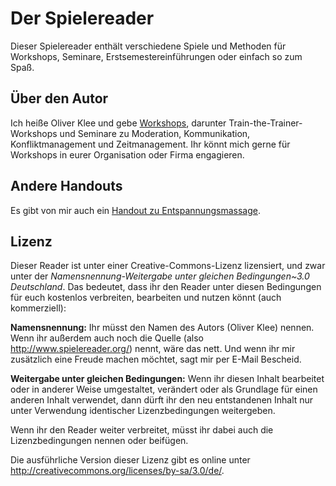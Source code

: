 # Der Spielereader

Dieser Spielereader enthält verschiedene Spiele und Methoden für Workshops,
Seminare, Erstsemestereinführungen oder einfach so zum Spaß.


## Über den Autor

Ich heiße Oliver Klee und gebe
[Workshops](https://www.oliverklee.de/workshops/workshops.html),
darunter Train-the-Trainer-Workshops und Seminare zu Moderation, Kommunikation,
Konfliktmanagement und Zeitmanagement. Ihr könnt mich gerne für Workshops in
eurer Organisation oder Firma engagieren.


## Andere Handouts

Es gibt von mir auch ein
[Handout zu Entspannungsmassage](https://github.com/oliverklee/massagereader).


## Lizenz

Dieser Reader ist unter einer Creative-Commons-Lizenz lizensiert, und zwar
unter der *Namensnennung-Weitergabe unter gleichen Bedingungen~3.0 Deutschland*.
Das bedeutet, dass ihr den Reader unter diesen Bedingungen für euch kostenlos
verbreiten, bearbeiten und nutzen könnt (auch kommerziell):

**Namensnennung:** Ihr müsst den Namen des Autors (Oliver Klee) nennen. Wenn
ihr außerdem auch noch die Quelle (also http://www.spielereader.org/) nennt,
wäre das nett. Und wenn ihr mir zusätzlich eine Freude machen möchtet, sagt
mir per E-Mail Bescheid.

**Weitergabe unter gleichen Bedingungen:** Wenn ihr diesen Inhalt bearbeitet
oder in anderer Weise umgestaltet, verändert oder als Grundlage für einen
anderen Inhalt verwendet, dann dürft ihr den neu entstandenen Inhalt nur unter
Verwendung identischer Lizenzbedingungen weitergeben.

Wenn ihr den Reader weiter verbreitet, müsst ihr dabei auch die
Lizenzbedingungen nennen oder beifügen.

Die ausführliche Version dieser Lizenz gibt es online unter
<http://creativecommons.org/licenses/by-sa/3.0/de/>.
